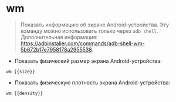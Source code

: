 # wm

> Показать информацию об экране Android-устройства.
> Эту команду можно использовать только через `adb shell`.
> Дополнительная информация: <https://adbinstaller.com/commands/adb-shell-wm-5b672b17e7958178a2955538>.

- Показать физический размер экрана Android-устройства:

`wm {{size}}`

- Показать физическую плотность экрана Android-устройства:

`wm {{density}}`
